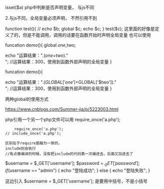 

isset($a)
php中判断是否声明变量，
与js不同

2.与js不同，全局变量必须声明，
不然引用不到

function test(){
    // echo $b;
    global $c;
    echo $c;
}
test($c);
这里面的好像是定义了的，但是不能调用，调用的话要在函数开始时声明全局变量
也可以使用

funcation demo(){
global $one,$two;
 
 echo "运算结果：".($one+$two)."<br>";    //运算结果：300，使用到函数外部声明的全局变量
}


funcation demo(){
  
 echo "运算结果：".($GLOBAL['one']+$GLOBAL['$two'])."<br>";    //运算结果：300，使用到函数外部声明的全局变量
}

两种global的使用方式

https://www.cnblogs.com/Summer-jia/p/5223003.html



php引用一个另一个php文件可以用
    require_once('a.php');  

        require_once('a.php');  
    // include_once('a.php');

    区别在于require是融为一体的，
    include则会执行
    //有点像编译的时候，没有把include的代码第一次编进去，后面又加进去了





$username = $_GET['username'];
$password = $_GET['password'];
if ($username == "admin") {
    echo "登陆成功";
} else {
    echo "登陆失败";
}

这边引入
$username = $_GET['username']; 是要用中括号，不是小括号